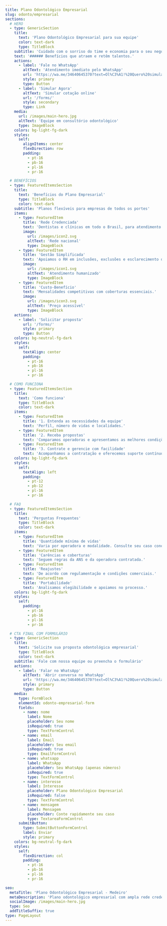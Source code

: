 ```yaml
---
title: Plano Odontológico Empresarial
slug: odonto/empresarial
sections:
  # HERO
  - type: GenericSection
    title:
      text: 'Plano Odontológico Empresarial para sua equipe'
      color: text-dark
      type: TitleBlock
    subtitle: 'Cuidado com o sorriso do time e economia para o seu negócio'
    text: '###### Benefícios que atraem e retêm talentos.'
    actions:
      - label: 'Fale no WhatsApp'
        altText: 'Atendimento imediato pelo WhatsApp'
        url: 'https://wa.me/34640645370?text=Ol%C3%A1!%20Quero%20simular%20um%20plano%20odontol%C3%B3gico%20empresarial.'
        style: primary
        type: Button
      - label: 'Simular Agora'
        altText: 'Simular cotação online'
        url: '/forms/'
        style: secondary
        type: Link
    media:
      url: /images/main-hero.jpg
      altText: 'Equipe em consultório odontológico'
      type: ImageBlock
    colors: bg-light-fg-dark
    styles:
      self:
        alignItems: center
        flexDirection: row
        padding:
          - pt-16
          - pb-16
          - pl-16
          - pr-16

  # BENEFÍCIOS
  - type: FeaturedItemsSection
    title:
      text: 'Benefícios do Plano Empresarial'
      type: TitleBlock
      color: text-dark
    subtitle: 'Planos flexíveis para empresas de todos os portes'
    items:
      - type: FeaturedItem
        title: 'Rede Credenciada'
        text: 'Dentistas e clínicas em todo o Brasil, para atendimento do seu time.'
        image:
          url: /images/icon2.svg
          altText: 'Rede nacional'
          type: ImageBlock
      - type: FeaturedItem
        title: 'Gestão Simplificada'
        text: 'Apoiamos o RH em inclusões, exclusões e esclarecimento de dúvidas.'
        image:
          url: /images/icon1.svg
          altText: 'Atendimento humanizado'
          type: ImageBlock
      - type: FeaturedItem
        title: 'Custo-Benefício'
        text: 'Mensalidades competitivas com coberturas essenciais.'
        image:
          url: /images/icon3.svg
          altText: 'Preço acessível'
          type: ImageBlock
    actions:
      - label: 'Solicitar proposta'
        url: '/forms/'
        style: primary
        type: Button
    colors: bg-neutral-fg-dark
    styles:
      self:
        textAlign: center
        padding:
          - pt-16
          - pb-16
          - pl-16
          - pr-16

  # COMO FUNCIONA
  - type: FeaturedItemsSection
    title:
      text: 'Como funciona'
      type: TitleBlock
      color: text-dark
    items:
      - type: FeaturedItem
        title: '1. Entenda as necessidades da equipe'
        text: 'Perfil, número de vidas e localidades.'
      - type: FeaturedItem
        title: '2. Receba propostas'
        text: 'Comparamos operadoras e apresentamos as melhores condições.'
      - type: FeaturedItem
        title: '3. Contrate e gerencie com facilidade'
        text: 'Acompanhamos a contratação e oferecemos suporte contínuo.'
    colors: bg-light-fg-dark
    styles:
      self:
        textAlign: left
        padding:
          - pt-12
          - pb-12
          - pl-16
          - pr-16

  # FAQ
  - type: FeaturedItemsSection
    title:
      text: 'Perguntas Frequentes'
      type: TitleBlock
      color: text-dark
    items:
      - type: FeaturedItem
        title: 'Quantidade mínima de vidas'
        text: 'Varia por operadora e modalidade. Consulte seu caso conosco.'
      - type: FeaturedItem
        title: 'Carências e coberturas'
        text: 'Seguem regras da ANS e da operadora contratada.'
      - type: FeaturedItem
        title: 'Reajustes'
        text: 'De acordo com regulamentação e condições comerciais.'
      - type: FeaturedItem
        title: 'Portabilidade'
        text: 'Analisamos elegibilidade e apoiamos no processo.'
    colors: bg-light-fg-dark
    styles:
      self:
        padding:
          - pt-16
          - pb-16
          - pl-16
          - pr-16

  # CTA FINAL COM FORMULÁRIO
  - type: GenericSection
    title:
      text: 'Solicite sua proposta odontológica empresarial'
      type: TitleBlock
      color: text-dark
    subtitle: 'Fale com nossa equipe ou preencha o formulário'
    actions:
      - label: 'Falar no WhatsApp'
        altText: 'Abrir conversa no WhatsApp'
        url: 'https://wa.me/34640645370?text=Ol%C3%A1!%20Quero%20simular%20um%20plano%20odontol%C3%B3gico%20empresarial.'
        style: primary
        type: Button
    media:
      type: FormBlock
      elementId: odonto-empresarial-form
      fields:
        - name: nome
          label: Nome
          placeholder: Seu nome
          isRequired: true
          type: TextFormControl
        - name: email
          label: Email
          placeholder: Seu email
          isRequired: true
          type: EmailFormControl
        - name: whatsapp
          label: WhatsApp
          placeholder: Seu WhatsApp (apenas números)
          isRequired: true
          type: TextFormControl
        - name: interesse
          label: Interesse
          placeholder: Plano Odontológico Empresarial
          isRequired: false
          type: TextFormControl
        - name: mensagem
          label: Mensagem
          placeholder: Conte rapidamente seu caso
          type: TextareaFormControl
      submitButton:
        type: SubmitButtonFormControl
        label: Enviar
        style: primary
    colors: bg-neutral-fg-dark
    styles:
      self:
        flexDirection: col
        padding:
          - pt-16
          - pb-16
          - pl-16
          - pr-16

seo:
  metaTitle: 'Plano Odontológico Empresarial - Medeiro'
  metaDescription: 'Plano odontológico empresarial com ampla rede credenciada e suporte ao RH. Solicite sua proposta com atendimento humanizado.'
  socialImage: /images/main-hero.jpg
  type: Seo
  addTitleSuffix: true
type: PageLayout
---
```

